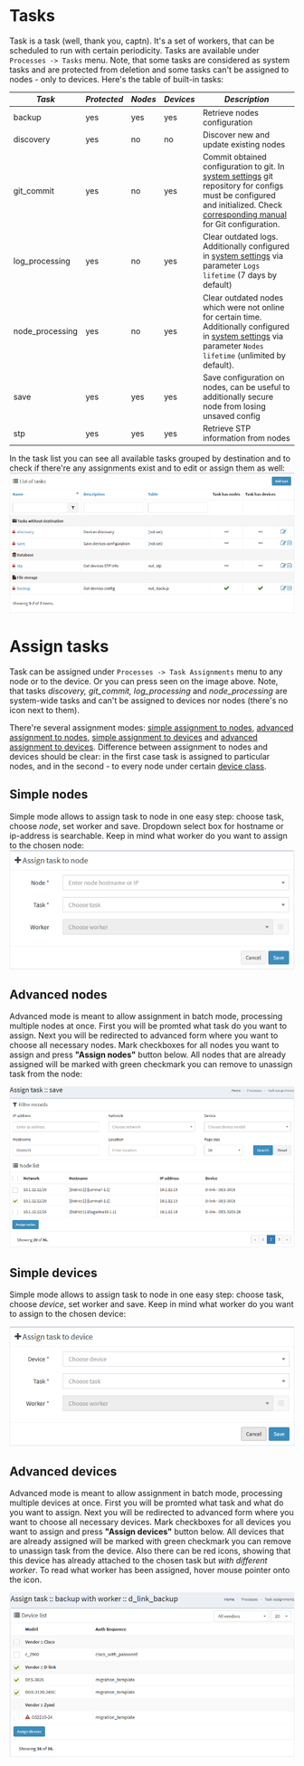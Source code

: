 # Tasks

Task is a task (well, thank you, captn). It's a set of workers, that can be scheduled to run with certain periodicity. Tasks are available under `Processes -> Tasks` menu. Note, that some tasks are considered as system tasks and are protected from deletion and some tasks can't be assigned to nodes - only to devices. Here's the table of built-in tasks:

_Task_ | _Protected_ | _Nodes_ | _Devices_ | _Description_
------------ | ------------- | ------------- | ------------- | -------------
backup | yes | yes | yes | Retrieve nodes configuration
discovery | yes | no | no | Discover new and update existing nodes
git_commit | yes | no | yes | Commit obtained configuration to git. In [system settings](system-configuration/#git-settings) git repository for configs must be configured and initialized. Check [corresponding manual](system-configuration/#git-settings) for Git configuration.
log_processing | yes | no | yes | Clear outdated logs. Additionally configured in [system settings](system-configuration/#system-settings) via parameter `Logs lifetime` (7 days by default)
node_processing | yes | no | yes | Clear outdated nodes which were not online for certain time. Additionally configured in [system settings](system-configuration/#system-settings) via parameter `Nodes lifetime` (unlimited by default).
save | yes | yes | yes | Save configuration on nodes, can be useful to additionally secure node from losing unsaved config
stp | yes | yes | yes | Retrieve STP information from nodes

In the task list you can see all available tasks grouped by destination and to check if there're any assignments exist and to edit or assign them as well:
![](../assets/task1.png) 

# Assign tasks

Task can be assigned under `Processes -> Task Assignments` menu to any node or to the device. Or you can press <i class="fa fa-plus-square"></i> seen on the image above. Note, that tasks _discovery, git_commit, log_processing_ and _node_processing_ are system-wide tasks and can't be assigned to devices nor nodes (there's no <i class="fa fa-plus-square"></i> icon next to them).

There're several assignment modes: [simple assignment to nodes](#simple-nodes), [advanced assignment to nodes](#advanced-nodes), [simple assignment to devices](#simple-devices) and [advanced assignment to devices](#advanced-devices). Difference between assignment to nodes and devices should be clear: in the first case task is assigned to particular nodes, and in the second - to every node under certain [device class](devices).  

## Simple nodes

Simple mode allows to assign task to node in one easy step: choose task, choose _node_, set worker and save. Dropdown select box for hostname or ip-address is searchable. Keep in mind what worker do you want to assign to the chosen node:
![](../assets/task2.png)

## Advanced nodes

Advanced mode is meant to allow assignment in batch mode, processing multiple nodes at once. First you will be promted what task do you want to assign. Next you will be redirected to advanced form where you want to choose all necessary nodes. Mark checkboxes for all nodes you want to assign and press **"Assign nodes"** button below. All nodes that are already assigned will be marked with green <i class="fa fa-check text-success"></i> checkmark you can remove to unassign task from the node:

![](../assets/task3.png)

## Simple devices

Simple mode allows to assign task to node in one easy step: choose task, choose _device_, set worker and save. Keep in mind what worker do you want to assign to the chosen device:

![](../assets/task4.png)

## Advanced devices 

Advanced mode is meant to allow assignment in batch mode, processing multiple devices at once. First you will be promted what task and what do you want to assign. Next you will be redirected to advanced form where you want to choose all necessary devices. Mark checkboxes for all devices you want to assign and press **"Assign devices"** button below. All devices that are already assigned will be marked with green <i class="fa fa-check text-success"></i> checkmark you can remove to unassign task from the device. Also there can be red <i class="fa fa-warning text-danger"></i> icons, showing that this device has already attached to the chosen task but _with different worker_. To read what worker has been assigned, hover mouse pointer onto the icon. 

![](../assets/task5.png)